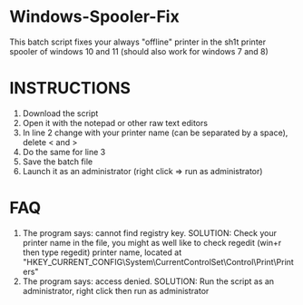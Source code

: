 # Windows-Spooler-Fix

This batch script fixes your always "offline" printer in the sh1t printer spooler of windows 10 and 11 (should also work for windows 7 and 8) 

# INSTRUCTIONS
1. Download the script
2. Open it with the notepad or other raw text editors
3. In line 2 change <PRINTER NAME> with your printer name (can be separated by a space), delete < and >
4. Do the same for line 3
5. Save the batch file
6. Launch it as an administrator (right click => run as administrator)

# FAQ
1. The program says: cannot find registry key. SOLUTION: Check your printer name in the file, you might as well like to check regedit (win+r then type regedit) printer name, located at "HKEY_CURRENT_CONFIG\System\CurrentControlSet\Control\Print\Printers\"
2. The program says: access denied. SOLUTION: Run the script as an administrator, right click then run as administrator

